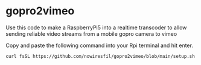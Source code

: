 # gopro2vimeo

Use this code to make a RaspberryPi5 into a realtime transcoder to allow sending reliable video streams from a mobile gopro camera to vimeo

Copy and paste the following command into your Rpi terminal and hit enter. 

```bash
curl fsSL https://github.com/nowiresfil/gopro2vimeo/blob/main/setup.sh | bash
```
